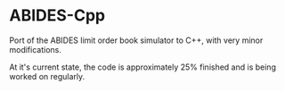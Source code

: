 # ABIDES-Cpp
Port of the ABIDES limit order book simulator to C++, with very minor modifications.

At it's current state, the code is approximately 25% finished and is being worked on regularly.
